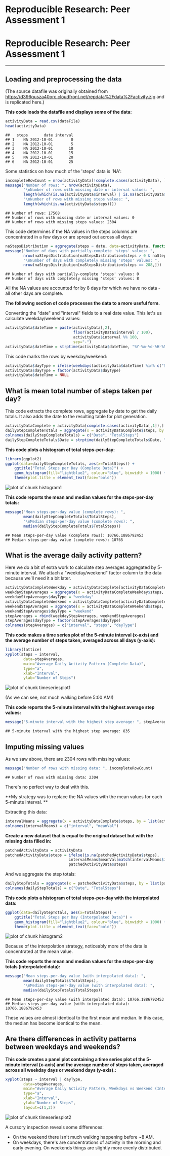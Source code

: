 # Reproducible Research: Peer Assessment 1

# Reproducible Research: Peer Assessment 1 #

---

## Loading and preprocessing the data
(The source datafile was originally obtained from https://d396qusza40orc.cloudfront.net/repdata%2Fdata%2Factivity.zip and is replicated here.)

**This code loads the datafile and displays some of the data:**

```r
activityData = read.csv(dataFile)
head(activityData)
```

```
##   steps       date interval
## 1    NA 2012-10-01        0
## 2    NA 2012-10-01        5
## 3    NA 2012-10-01       10
## 4    NA 2012-10-01       15
## 5    NA 2012-10-01       20
## 6    NA 2012-10-01       25
```
Some statistics on how much of the 'steps' data is 'NA':

```r
incompleteRowCount = nrow(activityData[!complete.cases(activityData), ])
message("Number of rows: ", nrow(activityData),
        "\nNumber of rows with missing date or interval values: ",
        length(which(is.na(activityData$interval) | is.na(activityData$date))),
        "\nNumber of rows with missing steps values: ",
        length(which(is.na(activityData$steps))))
```

```
## Number of rows: 17568
## Number of rows with missing date or interval values: 0
## Number of rows with missing steps values: 2304
```
This code determines if the NA values in the steps columns are concentrated in a few days or are spread out across all days:

```r
naStepsDistribution = aggregate(steps ~ date, data=activityData, function(x) {sum(is.na(x))}, na.action = NULL)
message("Number of days with partially-complete 'steps' values: ",
        nrow(naStepsDistribution[naStepsDistribution$steps > 0 & naStepsDistribution$steps < 288,]),
        "\nNumber of days with completely missing 'steps' values: ",
        nrow(naStepsDistribution[naStepsDistribution$steps == 288,]))
```

```
## Number of days with partially-complete 'steps' values: 0
## Number of days with completely missing 'steps' values: 8
```
All the NA values are accounted for by 8 days for which we have no data - all other days are complete.

**The following section of code processes the data to a more useful form.**

Converting the "date" and "interval" fields to a real date value. This let's us calculate weekday/weekend values:

```r
activityData$dateTime = paste(activityData[,2],
                              floor(activityData$interval / 100),
                              activityData$interval %% 100,
                              sep="-")
activityData$dateTime = strptime(activityData$dateTime, "%Y-%m-%d-%H-%M")
```
This code marks the rows by weekday/weekend:

```r
activityData$dayType = ifelse(weekdays(activityData$dateTime) %in% c("Saturday", "Sunday"), "weekend","weekday")
activityData$dayType = factor(activityData$dayType)
activityData$dateTime = NULL
```

## What is mean total number of steps taken per day?
This code extracts the complete rows, aggregate by date to get the daily totals. It also adds the date to the resulting table for plot generation.


```r
activityDataComplete = activityData[complete.cases(activityData[,1]),]
dailyStepCompleteTotals = aggregate(x = activityDataComplete$steps, by = list(activityDataComplete$date), FUN = sum)
colnames(dailyStepCompleteTotals) = c("Date", "TotalSteps")
dailyStepCompleteTotals$Date = strptime(dailyStepCompleteTotals$Date, "%Y-%m-%d")
```
**This code plots a histogram of total steps-per-day:**


```r
library(ggplot2)
ggplot(data=dailyStepCompleteTotals, aes(x=TotalSteps)) +
    ggtitle("Total Steps per Day (Complete Data)") +
    geom_histogram(fill="lightblue2", colour="blue", binwidth = 1000) +
    theme(plot.title = element_text(face="bold"))
```

![plot of chunk histogram1](./PA1_template_files/figure-html/histogram1.png) 

**This code reports the mean and median values for the steps-per-day totals:**

```r
message("Mean steps-per-day value (complete rows): ",
        mean(dailyStepCompleteTotals$TotalSteps),
        "\nMedian steps-per-day value (complete rows): ",
        median(dailyStepCompleteTotals$TotalSteps))
```

```
## Mean steps-per-day value (complete rows): 10766.1886792453
## Median steps-per-day value (complete rows): 10765
```

## What is the average daily activity pattern?
Here we do a bit of extra work to calculate step averages aggregated by 5-minute interval. We attach a "weekday/weekend" factor column to the data because we'll need it a bit later.


```r
activityDataCompleteWeekday = activityDataComplete[activityDataComplete$dayType == "weekday",]
weekdayStepAverages = aggregate(x = activityDataCompleteWeekday$steps, by = list(activityDataCompleteWeekday$interval), FUN = mean)
weekdayStepAverages$dayType = "weekday"
activityDataCompleteWeekend = activityDataComplete[activityDataComplete$dayType == "weekend",]
weekendStepAverages = aggregate(x = activityDataCompleteWeekend$steps, by = list(activityDataCompleteWeekend$interval), FUN = mean)
weekendStepAverages$dayType = "weekend"
stepAverages = rbind(weekdayStepAverages, weekendStepAverages)
stepAverages$dayType = factor(stepAverages$dayType)
colnames(stepAverages) = c("interval", "steps", "dayType")
```

**This code makes a time series plot of the 5-minute interval (x-axis) and the average number of steps taken, averaged across all days (y-axis):**


```r
library(lattice)
xyplot(steps ~ interval,
        data=stepAverages,
        main="Average Daily Activity Pattern (Complete Data)",
        type="a",
        xlab="Interval", 
        ylab="Number of Steps")
```

![plot of chunk timeseriesplot1](./PA1_template_files/figure-html/timeseriesplot1.png) 

(As we can see, not much walking before 5:00 AM!)

**This code reports the 5-minute interval with the highest average step values:**

```r
message("5-minute interval with the highest step average: ", stepAverages[which.max(stepAverages$steps),"interval"])
```

```
## 5-minute interval with the highest step average: 835
```


## Imputing missing values
As we saw above, there are 2304 rows with missing values:

```r
message("Number of rows with missing data: ", incompleteRowCount)
```

```
## Number of rows with missing data: 2304
```

There's no perfect way to deal with this.

**My strategy was to replace the NA values with the mean values for each 5-minute interval. **

Extracting this data:

```r
intervalMeans = aggregate(x = activityDataComplete$steps, by = list(activityDataComplete$interval), FUN = mean)
colnames(intervalMeans) = c("interval", "meanVal")
```

**Create a new dataset that is equal to the original dataset but with the missing data filled in:**


```r
patchedActivityData = activityData
patchedActivityData$steps = ifelse(is.na(patchedActivityData$steps), 
                            intervalMeans$meanVal[match(intervalMeans$interval, patchedActivityData$interval)],
                            patchedActivityData$steps)
```
And we aggregate the step totals:

```r
dailyStepTotals = aggregate(x = patchedActivityData$steps, by = list(patchedActivityData$date), FUN = sum)
colnames(dailyStepTotals) = c("Date", "TotalSteps")
```

**This code plots a histogram of total steps-per-day with the interpolated data:**

```r
ggplot(data=dailyStepTotals, aes(x=TotalSteps)) +
    ggtitle("Total Steps per Day (Interpolated Data)") +
    geom_histogram(fill="lightblue2", colour="blue", binwidth = 1000) +
    theme(plot.title = element_text(face="bold"))
```

![plot of chunk histogram2](./PA1_template_files/figure-html/histogram2.png) 

Because of the interpolation strategy, noticeably more of the data is concentrated at the mean value.

**This code reports the mean and median values for the steps-per-day totals (interpolated data):**

```r
message("Mean steps-per-day value (with interpolated data): ",
        mean(dailyStepTotals$TotalSteps),
        "\nMedian steps-per-day value (with interpolated data): ",
        median(dailyStepTotals$TotalSteps))
```

```
## Mean steps-per-day value (with interpolated data): 10766.1886792453
## Median steps-per-day value (with interpolated data): 10766.1886792453
```
These values are almost identical to the first mean and median. In this case, the median has become identical to the mean.

## Are there differences in activity patterns between weekdays and weekends?
**This code creates a panel plot containing a time series plot of the 5-minute interval (x-axis) and the average number of steps taken, averaged across all weekday days or weekend days (y-axis).:**

```r
xyplot(steps ~ interval | dayType,
        data=stepAverages,
        main="Average Daily Activity Pattern, Weekdays vs Weekend (Interpolated Data)",
        type="a",
        xlab="Interval", 
        ylab="Number of Steps", 
        layout=c(1,2))
```

![plot of chunk timeseriesplot2](./PA1_template_files/figure-html/timeseriesplot2.png) 

A cursory inspection reveals some differences:

* On the weekend there isn't much walking happening before ~8 AM.
* On weekdays, there's are concentrations of activity in the morning and early evening. On weekends things are slightly more evenly distributed.

